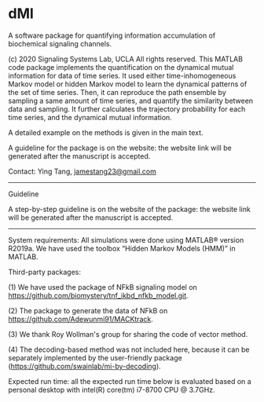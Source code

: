 # dMI
A software package for quantifying information accumulation of biochemical signaling channels.

(c) 2020 Signaling Systems Lab, UCLA 
All rights reserved. 
This MATLAB code package implements the quantification on the dynamical mutual information for data of time series. It used either time-inhomogeneous Markov model or hidden Markov model to learn the dynamical patterns of the set of time series. Then, it can reproduce the path ensemble by sampling a same amount of time series, and quantify the similarity between data and sampling. It further calculates the trajectory probability for each time series, and the dynamical mutual information. 

A detailed example on the methods is given in the main text. 

A guideline for the package is on the website: the website link will be generated after the manuscript is accepted. 

Contact: Ying Tang, jamestang23@gmail.com

--------------------------------------------------------------------------------------------------------------------------------------------

Guideline

A step-by-step guideline is on the website of the package: the website link will be generated after the manuscript is accepted.

--------------------------------------------------------------------------------------------------------------------------------------------

System requirements: 
All simulations were done using MATLAB® version R2019a.
We have used the toolbox “Hidden Markov Models (HMM)” in MATLAB.

Third-party packages: 

 (1) We have used the package of NFkB signaling model on https://github.com/biomystery/tnf_ikbd_nfkb_model.git.
 
 (2) The package to generate the data of NFkB on https://github.com/Adewunmi91/MACKtrack.
 
 (3) We thank Roy Wollman's group for sharing the code of vector method.
 
 (4) The decoding-based method was not included here, because it can be separately implemented by the user-friendly package (https://github.com/swainlab/mi-by-decoding).

Expected run time: all the expected run time below is evaluated based on a personal desktop with intel(R) core(tm) i7-8700 CPU @ 3.7GHz.
